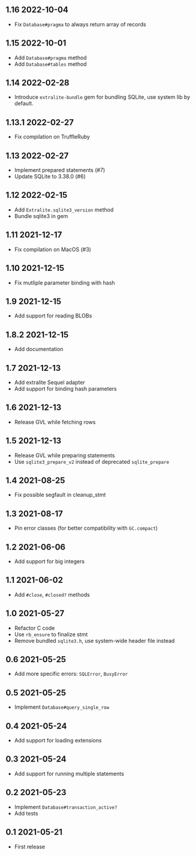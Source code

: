 ## 1.16 2022-10-04

- Fix `Database#pragma` to always return array of records

## 1.15 2022-10-01

- Add `Database#pragma` method
- Add `Database#tables` method

## 1.14 2022-02-28

- Introduce `extralite-bundle` gem for bundling SQLite, use system lib by
  default.

## 1.13.1 2022-02-27

- Fix compilation on TruffleRuby

## 1.13 2022-02-27

- Implement prepared statements (#7)
- Update SQLite to 3.38.0 (#6)

## 1.12 2022-02-15

- Add `Extralite.sqlite3_version` method
- Bundle sqlite3 in gem

## 1.11 2021-12-17

- Fix compilation on MacOS (#3)

## 1.10 2021-12-15

- Fix mutliple parameter binding with hash

## 1.9 2021-12-15

- Add support for reading BLOBs

## 1.8.2 2021-12-15

- Add documentation

## 1.7 2021-12-13

- Add extralite Sequel adapter
- Add support for binding hash parameters

## 1.6 2021-12-13

- Release GVL while fetching rows

## 1.5 2021-12-13

- Release GVL while preparing statements
- Use `sqlite3_prepare_v2` instead of deprecated `sqlite_prepare`

## 1.4 2021-08-25

- Fix possible segfault in cleanup_stmt

## 1.3 2021-08-17

- Pin error classes (for better compatibility with `GC.compact`)

## 1.2 2021-06-06

- Add support for big integers

## 1.1 2021-06-02

- Add `#close`, `#closed?` methods

## 1.0 2021-05-27

- Refactor C code
- Use `rb_ensure` to finalize stmt
- Remove bundled `sqlite3.h`, use system-wide header file instead

## 0.6 2021-05-25

- Add more specific errors: `SQLError`, `BusyError`

## 0.5 2021-05-25

- Implement `Database#query_single_row`

## 0.4 2021-05-24

- Add support for loading extensions

## 0.3 2021-05-24

- Add support for running multiple statements

## 0.2 2021-05-23

- Implement `Database#transaction_active?`
- Add tests

## 0.1 2021-05-21

- First release

